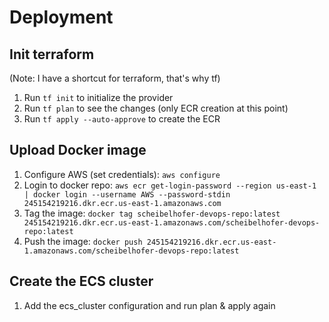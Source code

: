 # Deployment

## Init terraform

(Note: I have a shortcut for terraform, that's why tf)

1. Run `tf init` to initialize the provider
2. Run `tf plan` to see the changes (only ECR creation at this point)
3. Run `tf apply --auto-approve` to create the ECR

## Upload Docker image
1. Configure AWS (set credentials): `aws configure`
2. Login to docker repo: `aws ecr get-login-password --region us-east-1 | docker login --username AWS --password-stdin 245154219216.dkr.ecr.us-east-1.amazonaws.com`
3. Tag the image: `docker tag scheibelhofer-devops-repo:latest 245154219216.dkr.ecr.us-east-1.amazonaws.com/scheibelhofer-devops-repo:latest`
4. Push the image: `docker push 245154219216.dkr.ecr.us-east-1.amazonaws.com/scheibelhofer-devops-repo:latest`

## Create the ECS cluster

1. Add the ecs_cluster configuration and run plan & apply again
